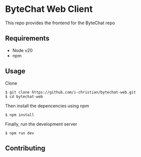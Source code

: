 # ByteChat Web Client

This repo provides the frontend for the ByteChat repo

## Requirements

- Node v20
- npm

## Usage

Clone
```shell
$ git clone https://github.com/i-christian/bytechat-web.git
$ cd bytechat-web
```

Then install the depencencies using npm

```shell
$ npm install
```

Finally, run the development server

```shell
$ npm run dev
```

## Contributing
